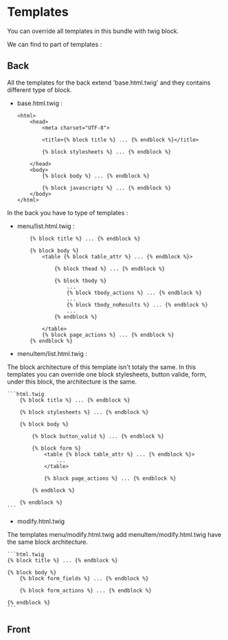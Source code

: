 Templates
=========

You can override all templates in this bundle with twig block.

We can find to part of templates :

Back
----

All the templates for the back extend 'base.html.twig' and they contains different type of block.

- base.html.twig :

    ```html.twig
    <html>
        <head>
            <meta charset="UTF-8">

            <title>{% block title %} ... {% endblock %}</title>
            
            {% block stylesheets %} ... {% endblock %}
            
        </head>
        <body>
            {% block body %} ... {% endblock %}
            
            {% block javascripts %} ... {% endblock %}
        </body>
    </html>
    ```
 
In the back you have to type of templates :

- menu/list.html.twig :

    ```html.twig
        {% block title %} ... {% endblock %}
        
        {% block body %}        
            <table {% block table_attr %} ... {% endblock %}> 
        
                {% block thead %} ... {% endblock %}
                
                {% block tbody %} 
                    ...
                    {% block tbody_actions %} ... {% endblock %}
                    ...
                    {% block tbody_noResults %} ... {% endblock %}
                    ...
                {% endblock %}
            
            </table>
            {% block page_actions %} ... {% endblock %}
        {% endblock %}
    ```

- menuItem/list.html.twig :

The block architecture of this template isn't totaly the same.
In this templates you can override one block stylesheets, button valide, form, under this block, the architecture is the same.  

    ```html.twig
        {% block title %} ... {% endblock %}
        
        {% block stylesheets %} ... {% endblock %}
        
        {% block body %}
            
            {% block button_valid %} ... {% endblock %}
            
            {% block form %}    
                <table {% block table_attr %} ... {% endblock %}> 
                    ... 
                </table>
                         
                {% block page_actions %} ... {% endblock %}
                
            {% endblock %}
            
        {% endblock %}
    ```

- modify.html.twig

The templates menu/modify.html.twig add menuItem/modify.html.twig have the same block architecture.

    ```html.twig
    {% block title %} ... {% endblock %}
        
    {% block body %}
        {% block form_fields %} ... {% endblock %}
        
        {% block form_actions %} ... {% endblock %}
     
    {% endblock %}          
    ```

Front
----- 